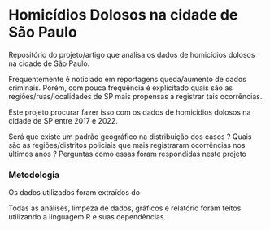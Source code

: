 # Homicídios Dolosos na cidade de São Paulo

Repositório do projeto/artigo que analisa os dados de homicídios dolosos na cidade de São Paulo. 

Frequentemente é noticiado em reportagens queda/aumento de dados criminais. Porém, com pouca frequência é explicitado quais são as regiões/ruas/localidades de SP mais propensas a registrar tais ocorrências.

Este projeto procurar fazer isso com os dados de homicídios dolosos na cidade de SP entre 2017 e 2022.

Será que existe um padrão geográfico na distribuição dos casos ? Quais são as regiões/distritos policiais que mais registraram ocorrências nos últimos anos ? Perguntas como essas foram respondidas neste projeto


### Metodologia

Os dados utilizados foram extraídos do 

Todas as análises, limpeza de dados, gráficos e relatório foram feitos utilizando a linguagem R e suas dependências.
